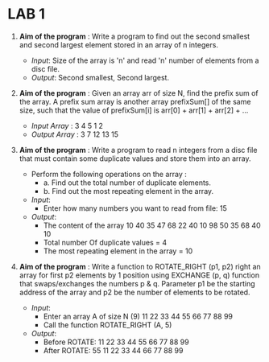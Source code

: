 # LAB 1

1. **Aim of the program** : Write a program to find out the second smallest and second largest element stored in an array of n integers.
    - *Input*: Size of the array is 'n' and read 'n' number of elements from a disc file.
    - *Output*: Second smallest, Second largest.

2. **Aim of the program** : Given an array arr of size N, find the prefix sum of the array. A prefix sum array is another array prefixSum[] of the same size, such that the value of prefixSum[i] is arr[0] + arr[1] + arr[2] + ...
    - *Input Array* : 3 4 5 1 2
    - *Output Array* : 3 7 12 13 15

3. **Aim of the program** : Write a program to read n integers from a disc file that must contain some duplicate values and store them into an array. 
    - Perform the following operations on the array :
        - a. Find out the total number of duplicate elements.
        - b. Find out the most repeating element in the array.
    - *Input*:
        - Enter how many numbers you want to read from file: 15
    - *Output*:
        - The content of the array 10 40 35 47 68 22 40 10 98 50 35 68 40 10
        - Total number Of duplicate values = 4
        - The most repeating element in the array = 10

4. **Aim of the program** : Write a function to ROTATE_RIGHT (p1, p2) right an array for first p2 elements by 1 position using EXCHANGE (p, q) function that swaps/exchanges the numbers p & q. Parameter p1 be the starting address of the array and p2 be the number of elements to be rotated.
    - *Input*:
        - Enter an array A of size N (9) 11 22 33 44 55 66 77 88 99
        - Call the function ROTATE_RIGHT (A, 5)
    - *Output*:
        - Before ROTATE:    11 22 33 44 55 66 77 88 99
        - After ROTATE:     55 11 22 33 44 66 77 88 99
